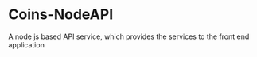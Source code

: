# Coins-NodeAPI
A node js based API service, which provides the services to the front end application
